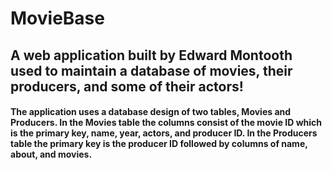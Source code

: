 # MovieBase
## A web application built by Edward Montooth used to  maintain a database of movies, their producers, and some of their actors!
#### The application uses a database design of two tables, Movies and Producers. In the Movies table the columns consist of the movie ID which is the primary key, name, year, actors, and producer ID. In the Producers table the primary key is the producer ID followed by columns of name, about, and movies. 
